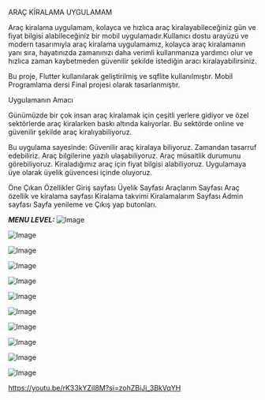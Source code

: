 ARAÇ KİRALAMA UYGULAMAM

Araç kiralama uygulamam, kolayca ve hızlıca araç kiralayabileceğiniz gün ve fiyat bilgisi alabileceğiniz bir mobil uygulamadır.Kullanıcı dostu arayüzü ve modern tasarımıyla araç kiralama uygulamamız, kolayca araç kiralamanın yanı sıra, hayatınızda zamanınızı daha verimli kullanmanıza yardımcı olur ve hızlıca zaman kaybetmeden güvenilir şekilde istediğin aracı kiralayabilirsiniz.

Bu proje, Flutter kullanılarak geliştirilmiş ve sqflite kullanılmıştır. Mobil Programlama dersi Final projesi olarak tasarlanmıştır.


Uygulamanın Amacı

Günümüzde bir çok insan araç kiralamak için çeşitli yerlere gidiyor ve özel sektörlerde araç kiralarken baskı altında kalıyorlar. Bu sektörde online ve güvenilir şekilde araç kiralıyabiliyoruz.

Bu uygulama sayesinde:
Güvenilir araç kiralaya biliyoruz.
Zamandan tasarruf edebiliriz.
Araç bilgilerine yazılı ulaşabiliyoruz.
Araç müsaitlik durumunu görebiliyoruz.
Kiraladığımız araç için fiyat bilgisi alabiliyoruz.
Uygulamaya üye olarak üyelik güvencesi içinde oluyoruz.

Öne Çıkan Özellikler
Giriş sayfası
Üyelik Sayfası
Araçlarım Sayfası
Araç özellik ve kiralama sayfası
Kiralama takvimi
Kiralamalarım Sayfası
Admin sayfası
Sayfa yenileme ve Çıkış yap butonları.



 ***MENU LEVEL:***
![Image](https://github.com/user-attachments/assets/ace2fc1f-b5fb-4737-bebc-39137418e842)

![Image](https://github.com/user-attachments/assets/aa33c99d-f3a8-4476-8228-a7c000bfc3d6)

![Image](https://github.com/user-attachments/assets/da5a3e9a-e29e-4447-ab7c-215ebc7a499e)

![Image](https://github.com/user-attachments/assets/9f1140d1-4c4f-4a37-9c2e-42399365b831)

![Image](https://github.com/user-attachments/assets/6a884c2e-52d0-417d-94ad-84f41afb1723)

![Image](https://github.com/user-attachments/assets/54a8d06a-7d39-4674-b341-4022df892a66)

![Image](https://github.com/user-attachments/assets/0e0703f8-57c8-49e3-a76f-679435d8e217)

![Image](https://github.com/user-attachments/assets/66a91368-526a-4649-b0b2-572277efc512)

![Image](https://github.com/user-attachments/assets/15fc7b02-ccb7-4b66-912f-669ce0671ff0)

![Image](https://github.com/user-attachments/assets/dc63ec05-7074-418b-931b-656d76843cc5)

![Image](https://github.com/user-attachments/assets/e2170855-d077-4fee-b1f8-13476f432526)

https://youtu.be/rK33kYZiI8M?si=zohZBiJi_3BkVqYH
